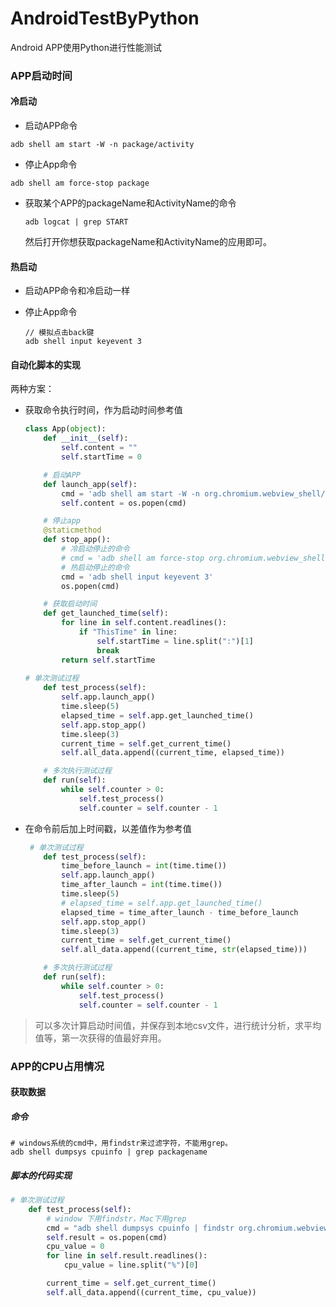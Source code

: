 # AndroidTestByPython
 Android APP使用Python进行性能测试

### APP启动时间

#### 冷启动

- 启动APP命令

```shell
adb shell am start -W -n package/activity
```

- 停止App命令

```shell
adb shell am force-stop package
```

- 获取某个APP的packageName和ActivityName的命令

  ```shell
  adb logcat | grep START
  ```

  然后打开你想获取packageName和ActivityName的应用即可。

#### 热启动

- 启动APP命令和冷启动一样

- 停止App命令

  ```shell
  // 模拟点击back键
  adb shell input keyevent 3
  ```

  

#### 自动化脚本的实现

两种方案：

- 获取命令执行时间，作为启动时间参考值

  ```python
  class App(object):
      def __init__(self):
          self.content = ""
          self.startTime = 0
  
      # 启动APP
      def launch_app(self):
          cmd = 'adb shell am start -W -n org.chromium.webview_shell/.WebViewBrowserActivity'  # type: str
          self.content = os.popen(cmd)
  
      # 停止app
      @staticmethod
      def stop_app():
          # 冷启动停止的命令
          # cmd = 'adb shell am force-stop org.chromium.webview_shell'
          # 热启动停止的命令
          cmd = 'adb shell input keyevent 3'
          os.popen(cmd)
  
      # 获取启动时间
      def get_launched_time(self):
          for line in self.content.readlines():
              if "ThisTime" in line:
                  self.startTime = line.split(":")[1]
                  break
          return self.startTime
      
  # 单次测试过程
      def test_process(self):   
          self.app.launch_app()
          time.sleep(5)
          elapsed_time = self.app.get_launched_time()
          self.app.stop_app()
          time.sleep(3)
          current_time = self.get_current_time()
          self.all_data.append((current_time, elapsed_time))
  
      # 多次执行测试过程
      def run(self):
          while self.counter > 0:
              self.test_process()
              self.counter = self.counter - 1
  ```

  

- 在命令前后加上时间戳，以差值作为参考值

  ```python
   # 单次测试过程
      def test_process(self):
          time_before_launch = int(time.time())
          self.app.launch_app()
          time_after_launch = int(time.time())
          time.sleep(5)
          # elapsed_time = self.app.get_launched_time()
          elapsed_time = time_after_launch - time_before_launch
          self.app.stop_app()
          time.sleep(3)
          current_time = self.get_current_time()
          self.all_data.append((current_time, str(elapsed_time)))
  
      # 多次执行测试过程
      def run(self):
          while self.counter > 0:
              self.test_process()
              self.counter = self.counter - 1
  ```

> 可以多次计算启动时间值，并保存到本地csv文件，进行统计分析，求平均值等，第一次获得的值最好弃用。

### APP的CPU占用情况

#### 获取数据

##### 命令

```shell
# windows系统的cmd中，用findstr来过滤字符，不能用grep。
adb shell dumpsys cpuinfo | grep packagename
```

##### 脚本的代码实现

```python
# 单次测试过程
    def test_process(self):
        # window 下用findstr，Mac下用grep
        cmd = "adb shell dumpsys cpuinfo | findstr org.chromium.webview_shell"
        self.result = os.popen(cmd)
        cpu_value = 0
        for line in self.result.readlines():
            cpu_value = line.split("%")[0]

        current_time = self.get_current_time()
        self.all_data.append((current_time, cpu_value))
```





